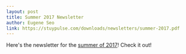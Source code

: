 ```yaml
---
layout: post
title: Summer 2017 Newsletter
author: Eugene Seo
link: https://stuypulse.com/downloads/newsletters/summer-2017.pdf
---
```

Here's the newsletter for the [summer of 2017](/downloads/newsletters/summer-2017.pdf)!
Check it out!
